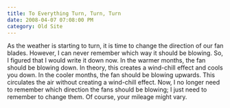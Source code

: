 ```yaml
---
title: To Everything Turn, Turn, Turn
date: 2008-04-07 07:08:00 PM
category: Old Site
---
```


As the weather is starting to turn, it is time to change the direction of our fan blades. However, I can never remember which way it should be blowing. So, I figured that I would write it down now. In the warmer months, the fan should be blowing down. In theory, this creates a wind-chill effect and cools you down. In the cooler months, the fan should be blowing upwards. This circulates the air without creating a wind-chill effect. Now, I no longer need to remember which direction the fans should be blowing; I just need to remember to change them. Of course, your mileage might vary.
